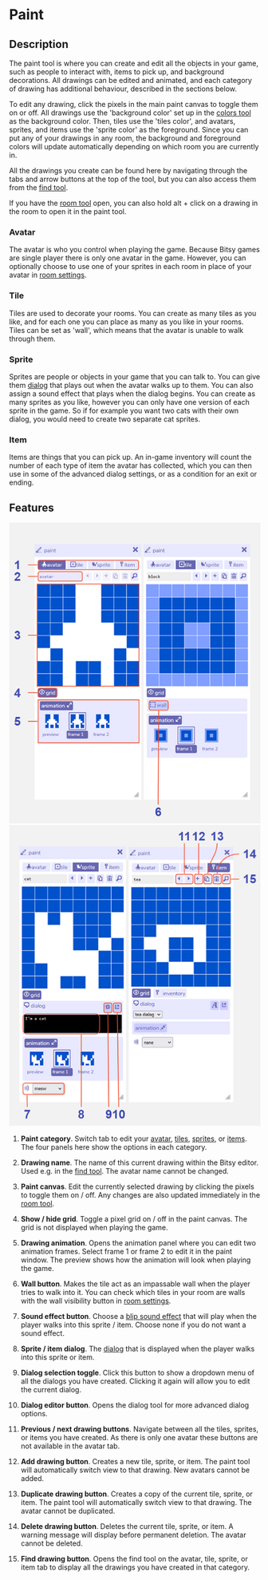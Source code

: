 # Paint

## Description

The paint tool is where you can create and edit all the objects in your game, such as people to interact with, items to pick up, and background decorations. 
All drawings can be edited and animated, and each category of drawing has additional behaviour, described in the sections below. 

To edit any drawing, click the pixels in the main paint canvas to toggle them on or off. All drawings use the 'background color' set up in the [colors tool](../color) as the background color. 
Then, tiles use the 'tiles color', and avatars, sprites, and items use the 'sprite color' as the foreground. 
Since you can put any of your drawings in any room, the background and foreground colors will update automatically depending on which room you are currently in. 

All the drawings you create can be found here by navigating through the tabs and arrow buttons at the top of the tool, but you can also access them from the [find tool](../find).

If you have the [room tool](../room) open, you can also hold alt + click on a drawing in the room to open it in the paint tool. 

### Avatar

The avatar is who you control when playing the game. Because Bitsy games are single player there is only one avatar in the game. 
However, you can optionally choose to use one of your sprites in each room in place of your avatar in [room settings](../room/roomSettings). 

### Tile

Tiles are used to decorate your rooms. You can create as many tiles as you like, and for each one you can place as many as you like in your rooms. 
Tiles can be set as 'wall', which means that the avatar is unable to walk through them. 

### Sprite

Sprites are people or objects in your game that you can talk to. You can give them [dialog](../dialog) that plays out when the avatar walks up to them. You can also assign a sound effect that plays when the dialog begins. 
You can create as many sprites as you like, however you can only have one version of each sprite in the game. 
So if for example you want two cats with their own dialog, you would need to create two separate cat sprites. 

### Item

Items are things that you can pick up. An in-game inventory will count the number of each type of item the avatar has collected, which you can then use in some of the advanced dialog settings, or as a condition for an exit or ending. 

## Features

![paint tool diagram part 1](.images/paint1Diagram.JPG)
![paint tool diagram part 2](.images/paint2Diagram.JPG)

1. **Paint category**. Switch tab to edit your [avatar](../paint/#avatar), [tiles](../paint/#tile), [sprites](../paint/#sprite), or [items](../paint/#item). The four panels here show the options in each category.

2. **Drawing name**. The name of this current drawing within the Bitsy editor. Used e.g. in the [find tool](../find). The avatar name cannot be changed.

3. **Paint canvas**. Edit the currently selected drawing by clicking the pixels to toggle them on / off. Any changes are also updated immediately in the [room tool](../room).

4. **Show / hide grid**. Toggle a pixel grid on / off in the paint canvas. The grid is not displayed when playing the game.

5. **Drawing animation**. Opens the animation panel where you can edit two animation frames. Select frame 1 or frame 2 to edit it in the paint window. The preview shows how the animation will look when playing the game.

6. **Wall button**. Makes the tile act as an impassable wall when the player tries to walk into it. You can check which tiles in your room are walls with the wall visibility button in [room settings](../room/roomSettings).

7. **Sound effect button**. Choose a [blip sound effect](../blipomatic) that will play when the player walks into this sprite / item. Choose none if you do not want a sound effect.

8. **Sprite / item dialog**. The [dialog](../dialog) that is displayed when the player walks into this sprite  or item.

9. **Dialog selection toggle**. Click this button to show a dropdown menu of all the dialogs you have created. Clicking it again will allow you to edit the current dialog.

10. **Dialog editor button**. Opens the dialog tool for more advanced dialog options.

11. **Previous / next drawing buttons**. Navigate between all the tiles, sprites, or items you have created. As there is only one avatar these buttons are not available in the avatar tab.

12. **Add drawing button**. Creates a new tile, sprite, or item. The paint tool will automatically switch view to that drawing. New avatars cannot be added.

13. **Duplicate drawing button**. Creates a copy of the current tile, sprite, or item. The paint tool will automatically switch view to that drawing. The avatar cannot be duplicated.

14. **Delete drawing button**. Deletes the current tile, sprite, or item. A warning message will display before permanent deletion. The avatar cannot be deleted.

15. **Find drawing button**. Opens the find tool on the avatar, tile, sprite, or item tab to display all the drawings you have created in that category.
